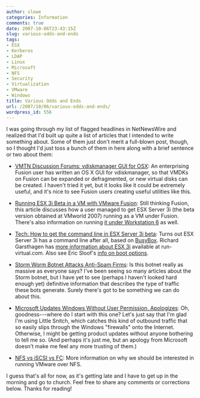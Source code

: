 ```yaml
---
author: slowe
categories: Information
comments: true
date: 2007-10-06T23:43:15Z
slug: various-odds-and-ends
tags:
- ESX
- Kerberos
- LDAP
- Linux
- Microsoft
- NFS
- Security
- Virtualization
- VMware
- Windows
title: Various Odds and Ends
url: /2007/10/06/various-odds-and-ends/
wordpress_id: 556
---
```


I was going through my list of flagged headlines in NetNewsWire and realized that I'd built up quite a list of articles that I intended to write something about. Some of them just don't merit a full-blown post, though, so I thought I'd just toss a bunch of them in here along with a brief sentence or two about them:

* [VMTN Discussion Forums: vdiskmanager GUI for OSX](http://www.vmware.com/community/thread.jspa?messageID=674493&): An enterprising Fusion user has written an OS X GUI for vdiskmanager, so that VMDKs on Fusion can be expanded or defragmented, or new virtual disks can be created. I haven't tried it yet, but it looks like it could be extremely useful, and it's nice to see Fusion users creating useful utilities like this.

* [Running ESX 3i Beta in a VM with VMware Fusion](http://scalethemind.blogspot.com/2007/09/running-esx-3i-beta-in-vm-with-vmware.html): Still thinking Fusion, this article discusses how a user managed to get ESX Server 3i (the beta version obtained at VMworld 2007) running as a VM under Fusion. There's also information on running [it under Workstation 6](http://www.virtualization.info/2007/06/tech-how-to-run-esx-server-3-on-vmware.html) as well.

* [Tech: How to get the command line in ESX Server 3i beta](http://www.virtualization.info/2007/10/tech-how-to-get-command-line-in-esx.html): Turns out ESX Server 3i has a command line after all, based on [BusyBox](http://www.busybox.net/). Richard Garsthagen has [more information about ESX 3i](http://www.run-virtual.com/?p=196) available at run-virtual.com. Also see Eric Sloof's [info on boot options](http://www.ntpro.nl/blog/archives/233-ESX-3i-Boot-Options.html).

* [Storm Worm Botnet Attacks Anti-Spam Firms](http://www.darkreading.com/document.asp?doc_id=134253): Is this botnet really as massive as everyone says? I've been seeing so many articles about the Storm botnet, but I have yet to see (perhaps I haven't looked hard enough yet) definitive information that describes the type of traffic these bots generate. Surely there's got to be something we can do about this.

* [Microsoft Updates Windows Without User Permission, Apologizes](http://www.darkreading.com/document.asp?doc_id=133901): Oh, goodness---where do I start with this one? Let's just say that I'm glad I'm using Little Snitch, which catches this kind of outbound traffic that so easily slips through the Windows "firewalls" onto the Internet. Otherwise, I might be getting product updates without anyone bothering to tell me so. (And perhaps it's just me, but an apology from Microsoft doesn't make me feel any more trusting of them.)

* [NFS vs iSCSI vs FC](http://playground.sun.com/pub/nfsconf/pres04/suggs.pdf): More information on why we should be interested in running VMware over NFS.

I guess that's all for now, as it's getting late and I have to get up in the morning and go to church. Feel free to share any comments or corrections below. Thanks for reading!
